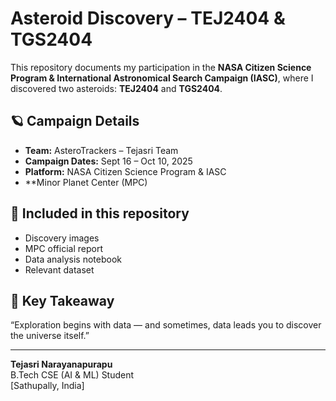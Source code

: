 # Asteroid Discovery – TEJ2404 & TGS2404

This repository documents my participation in the **NASA Citizen Science Program & International Astronomical Search Campaign (IASC)**, where I discovered two asteroids: **TEJ2404** and **TGS2404**.

## 🪐 Campaign Details
- **Team:** AsteroTrackers – Tejasri Team  
- **Campaign Dates:** Sept 16 – Oct 10, 2025  
- **Platform:** NASA Citizen Science Program & IASC  
- **Minor Planet Center (MPC) 

## 📄 Included in this repository
- Discovery images  
- MPC official report  
- Data analysis notebook  
- Relevant dataset

## 🌌 Key Takeaway
“Exploration begins with data — and sometimes, data leads you to discover the universe itself.”

---

**Tejasri Narayanapurapu**  
B.Tech CSE (AI & ML) Student  
[Sathupally, India]  
